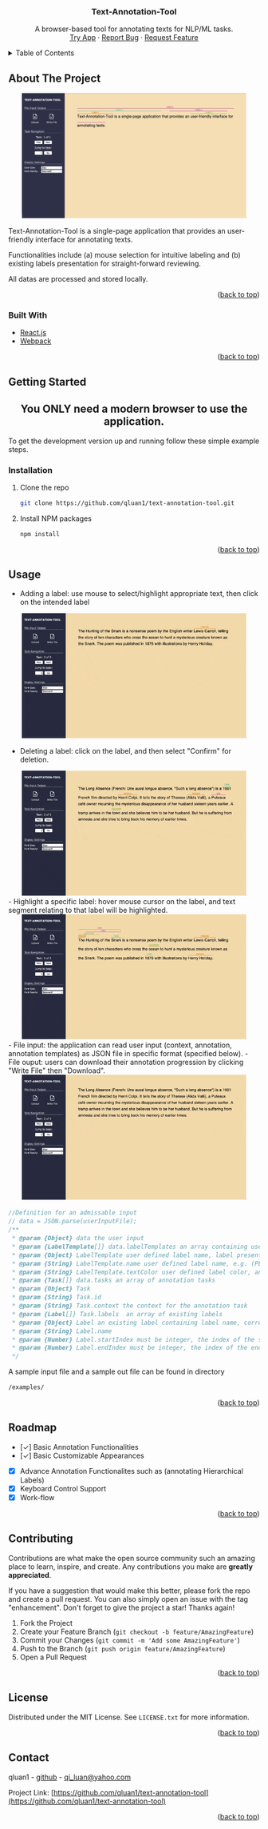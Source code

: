 <div id="top"></div>


<!-- PROJECT LOGO -->
<br />
<div align="center">
  <!-- <a href="https://github.com/github_username/repo_name">
    <img src="images/logo.png" alt="Logo" width="80" height="80">
  </a> -->

<h3 align="center">Text-Annotation-Tool</h3>

  <p align="center">
    A browser-based tool for annotating texts for NLP/ML tasks. 
    <br />
    <a href="https://github.com/qluan1/text-annotation-tool">Try App</a>
    ·
    <a href="https://github.com/qluan1/text-annotation-tool/issues">Report Bug</a>
    ·
    <a href="https://github.com/qluan1/text-annotation-tool/issues">Request Feature</a>
  </p>
</div>



<!-- TABLE OF CONTENTS -->
<details>
  <summary>Table of Contents</summary>
  <ol>
    <li>
      <a href="#about-the-project">About The Project</a>
      <ul>
        <li><a href="#built-with">Built With</a></li>
      </ul>
    </li>
    <li>
      <a href="#getting-started">Getting Started</a>
      <ul>
        <li><a href="#installation">Installation</a></li>
      </ul>
    </li>
    <li><a href="#usage">Usage</a></li>
    <li><a href="#roadmap">Roadmap</a></li>
    <li><a href="#contributing">Contributing</a></li>
    <li><a href="#license">License</a></li>
    <li><a href="#contact">Contact</a></li>
  </ol>
</details>



<!-- ABOUT THE PROJECT -->
## About The Project
<div align = "center">
    <img src="img/app.jpg" alt="Screenshot" width="450" height="250">
</div>

Text-Annotation-Tool is a single-page application that provides an user-friendly interface for annotating texts.

Functionalities include (a) mouse selection for intuitive labeling and (b) existing labels presentation for straight-forward reviewing.  

All datas are processed and stored locally.


<p align="right">(<a href="#top">back to top</a>)</p>



### Built With

* [React.js](https://reactjs.org/)
* [Webpack](https://webpack.js.org/)

<p align="right">(<a href="#top">back to top</a>)</p>



<!-- GETTING STARTED -->
## Getting Started

<h2 align="center">You ONLY need a modern browser to use the application. </h2> 

To get the development version up and running follow these simple example steps.

<!-- ### Prerequisites

This is an example of how to list things you need to use the software and how to install them.
* npm
  ```sh
  npm install npm@latest -g
  ``` -->


### Installation

1. Clone the repo
   ```sh
   git clone https://github.com/qluan1/text-annotation-tool.git
   ```
2. Install NPM packages
   ```sh
   npm install
   ```

<p align="right">(<a href="#top">back to top</a>)</p>



<!-- USAGE EXAMPLES -->
## Usage

- Adding a label: use mouse to select/highlight appropriate text, then click on the intended label
<div align = "center">
    <img src="img/addLabel.gif" alt="AddLabel" width="450" height="250">
</div>

- Deleting a label: click on the label, and then select "Confirm" for deletion.
<div align = "center">
    <img src="img/deleteLabel.gif" alt="DeleteLabel" width="450" height="250">
</div>
- Highlight a specific label: hover mouse cursor on the label, and text segment relating to that label will be highlighted.
<div align = "center">
    <img src="img/highlight.gif" alt="HighLightLabel" width="450" height="250">
</div>
- File input: the application can read user input (context, annotation, annotation templates) as JSON file in specific format (specified below). 
- File ouput: users can download their annotation progression by clicking "Write File" then "Download".
<div align = "center">
    <img src="img/fileIO.gif" alt="FileIO" width="450" height="250">
</div>

```js
//Definition for an admissable input
// data = JSON.parse(userInputFile);
/**
 * @param {Object} data the user input 
 * @param {LabelTemplate[]} data.labelTemplates an array containing user defined label templates
 * @param {Object} LabelTemplate user defined label name, label presentation color, label properties
 * @param {String} LabelTemplate.name user defined label name, e.g. (PER, ORG, GPE, ... in NER task)
 * @param {String} LabelTemplate.textColor user defined label color, an acceptable color should be in the RGB form.
 * @param {Task[]} data.tasks an array of annotation tasks 
 * @param {Object} Task
 * @param {String} Task.id
 * @param {String} Task.context the context for the annotation task
 * @param {Label[]} Task.labels  an array of existing labels
 * @param {Object} Label an existing label containing label name, corresponding text offsets, and optional properties
 * @param {String} Label.name
 * @param {Number} Label.startIndex must be integer, the index of the starting character
 * @param {Number} Label.endIndex must be integer, the index of the ending character. Note that  endIndex is inclusive, meaning that the labeled text would be t.context.substring( l.startIndex, l.endIndex + 1 )
 */
```

A sample input file and a sample out file can be found in directory
```sh
/examples/
```

<p align="right">(<a href="#top">back to top</a>)</p>



<!-- ROADMAP -->
## Roadmap

- [✓] Basic Annotation Functionalities
- [✓] Basic Customizable Appearances
- [X] Advance Annotation Functionalites such as (annotating Hierarchical Labels)
- [X] Keyboard Control Support
- [X] Work-flow

<p align="right">(<a href="#top">back to top</a>)</p>



<!-- CONTRIBUTING -->
## Contributing

Contributions are what make the open source community such an amazing place to learn, inspire, and create. Any contributions you make are **greatly appreciated**.

If you have a suggestion that would make this better, please fork the repo and create a pull request. You can also simply open an issue with the tag "enhancement".
Don't forget to give the project a star! Thanks again!

1. Fork the Project
2. Create your Feature Branch (`git checkout -b feature/AmazingFeature`)
3. Commit your Changes (`git commit -m 'Add some AmazingFeature'`)
4. Push to the Branch (`git push origin feature/AmazingFeature`)
5. Open a Pull Request

<p align="right">(<a href="#top">back to top</a>)</p>



<!-- LICENSE -->
## License

Distributed under the MIT License. See `LICENSE.txt` for more information.

<p align="right">(<a href="#top">back to top</a>)</p>



<!-- CONTACT -->
## Contact

qluan1 - [github](https://github.com/qluan1) - qi_luan@yahoo.com

Project Link: [https://github.com/qluan1/text-annotation-tool](https://github.com/qluan1/text-annotation-tool)

<p align="right">(<a href="#top">back to top</a>)</p>
